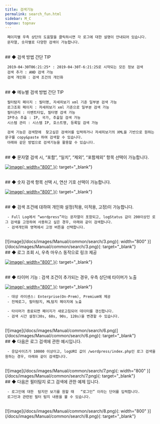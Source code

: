 ```yaml
---
title: 검색기능
permalink: search_fun.html
sidebar: M_C
topnav: topnav
---
```


     페이지별 우측 상단의 도움말을 클릭하시면 각 로그에 대한 설명이 안내되어 있습니다.
     문자열, 숫자별로 다양한 검색이 가능합니다.

<br />
## ◆ 검색 방법 간단 TIP

     2019-04-30T06:21:25* : 2019-04-30T-6:21:25로 시작되는 모든 정보 검색
     검색 추가 : AND 검색 가능
     검색 개인화 : 검색 조건의 개인화

<br />
## ◆ 메뉴별 검색 방법 간단 TIP

     필터탐지 페이지 : 필터명, 자세히보기 xml 기준 일부분 검색 가능
     로그조회 페이지 : 자세히보기 xml 기준으로 일부분 검색 가능
     필터관리 : 이벤트타입, 필터명 검색 가능
     IP주소 추출 : IP, 국가, 추출일 검색 가능
     시스템 관리 : 시스템 IP, 호스트명, 등록일 검색 가능

     검색 기능은 검색창에  찾고싶은 검색어를 입력하거나 자세히보기의 XML을 기반으로 원하는 문구를 copy&paste 하여 검색할 수 있습니다.
     아래와 같은 방법으로 검색기능을 활용할 수 있습니다.

<br />
## ◆ 문자열 검색 시, “포함”, “일치”, “제외”, “포함제외” 항목 선택이 가능합니다.

[![image](/docs/images/Manual/common/search/1.png){: width="800" }](/docs/images/Manual/common/search/1.png){: target="_blank"}

<br />
## ◆ 숫자 검색 항목 선택 시, 연산 기호 선택이 가능합니다. 

[![image](/docs/images/Manual/common/search/2.png){: width="800" }](/docs/images/Manual/common/search/2.png){: target="_blank"}

<br />
## ◆ 검색 조건에 대하여 개인화 설정(적용, 미적용, 고정)이 가능합니다.

     - Full Log에서 “wordpress”라는 문자열이 포함되고, logStatus 값이 200이상인 로그 검색을 고정하여 사용하고 싶은 경우, 아래와 같이 검색합니다.
     - 검색개인화 영역에서 고정 버튼을 선택합니다.

<br />
[![image](/docs/images/Manual/common/search/3.png){: width="800" }](/docs/images/Manual/common/search/3.png){: target="_blank"}

<br />
## ◆ 로그 조회 시, 우측 마우스 동작으로 링크 제공

[![image](/docs/images/Manual/common/search/4.png){: width="800" }](/docs/images/Manual/common/search/4.png){: target="_blank"}

<br />
## ◆ 타이머 기능 : 검색 조건이 추가되는 경우, 우측 상단에 타이머가 노출

[![image](/docs/images/Manual/common/search/5.png){: width="800" }](/docs/images/Manual/common/search/5.png){: target="_blank"}

     - 대상 라이센스: Enterprise(On-Prem), Premium에 제공
     - 전체로그, 필터탐지, ML탐지 페이지에 노출

     - 타이머가 종료되면 페이지가 새로고침되어 데이터를 갱신합니다.
     - 검색 시간 설정(30s, 60s, 90s, 120s)을 변경할 수 있습니다.

<br />
[![image](/docs/images/Manual/common/search/6.png)](/docs/images/Manual/common/search/6.png){: target="_blank"}

<br />
## ◆  다음은 로그 검색에 관한 예시입니다.

     - 응답사이즈가 10000 이상이고, logURI 값이 /wordpress/index.php인 로그 검색을 원하는 경우, 아래와 같이 검색합니다.

<br />
[![image](/docs/images/Manual/common/search/7.png){: width="800" }](/docs/images/Manual/common/search/7.png){: target="_blank"}

<br />
## ◆ 다음은 필터탐지 로그 검색에 관한 예제 입니다.

     - 로그인에 대한  탐지만 보기를 원할 때   “로그인” 이라는 단어를 입력합니다.
     로그인과 관련된 필터 탐지 내용을 볼 수 있습니다.

<br />
[![image](/docs/images/Manual/common/search/8.png){: width="800" }](/docs/images/Manual/common/search/8.png){: target="_blank"}


 
